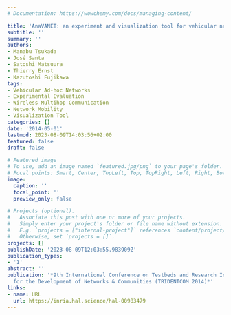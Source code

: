 ```yaml
---
# Documentation: https://wowchemy.com/docs/managing-content/

title: 'AnaVANET: an experiment and visualization tool for vehicular networks'
subtitle: ''
summary: ''
authors:
- Manabu Tsukada
- José Santa
- Satoshi Matsuura
- Thierry Ernst
- Kazutoshi Fujikawa
tags:
- Vehicular Ad-hoc Networks
- Experimental Evaluation
- Wireless Multihop Communication
- Network Mobility
- Visualization Tool
categories: []
date: '2014-05-01'
lastmod: 2023-08-09T14:03:56+02:00
featured: false
draft: false

# Featured image
# To use, add an image named `featured.jpg/png` to your page's folder.
# Focal points: Smart, Center, TopLeft, Top, TopRight, Left, Right, BottomLeft, Bottom, BottomRight.
image:
  caption: ''
  focal_point: ''
  preview_only: false

# Projects (optional).
#   Associate this post with one or more of your projects.
#   Simply enter your project's folder or file name without extension.
#   E.g. `projects = ["internal-project"]` references `content/project/deep-learning/index.md`.
#   Otherwise, set `projects = []`.
projects: []
publishDate: '2023-08-09T12:03:55.983909Z'
publication_types:
- '1'
abstract: ''
publication: '*9th International Conference on Testbeds and Research Infrastructures
  for the Development of Networks & Communities (TRIDENTCOM 2014)*'
links:
- name: URL
  url: https://inria.hal.science/hal-00983479
---
```

